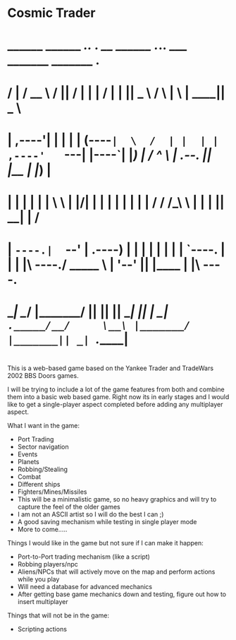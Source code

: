 # Cosmic Trader
#
#   ______   ______        _______..___  ___.  __    ______    .___________..______          ___       _______   _______ .______      
#  /      | /  __  \      /       ||   \/   | |  |  /      |   |           ||   _  \        /   \     |       \ |   ____||   _  \     
# |  ,----'|  |  |  |    |   (----`|  \  /  | |  | |  ,----'   `---|  |----`|  |_)  |      /  ^  \    |  .--.  ||  |__   |  |_)  |    
# |  |     |  |  |  |     \   \    |  |\/|  | |  | |  |            |  |     |      /      /  /_\  \   |  |  |  ||   __|  |      /     
# |  `----.|  `--'  | .----)   |   |  |  |  | |  | |  `----.       |  |     |  |\  \----./  _____  \  |  '--'  ||  |____ |  |\  \----.
#  \______| \______/  |_______/    |__|  |__| |__|  \______|       |__|     | _| `._____/__/     \__\ |_______/ |_______|| _| `._____|
#
#
#

This is a web-based game based on the Yankee Trader and TradeWars 2002 BBS Doors games.

I will be trying to include a lot of the game features from both and combine them into a basic 
web based game. Right now its in early stages and I would like to get a single-player aspect completed
before adding any multiplayer aspect.

What I want in the game:
- Port Trading
- Sector navigation
- Events
- Planets
- Robbing/Stealing
- Combat
- Different ships
- Fighters/Mines/Missiles
- This will be a minimalistic game, so no heavy graphics and will try to capture the feel of the older games
- I am not an ASCII artist so I will do the best I can ;)
- A good saving mechanism while testing in single player mode
- More to come.....

Things I would like in the game but not sure if I can make it happen:
- Port-to-Port trading mechanism (like a script)
- Robbing players/npc
- Aliens/NPCs that will actively move on the map and perform actions while you play
- Will need a database for advanced mechanics
- After getting base game mechanics down and testing, figure out how to insert multiplayer

Things that will not be in the game:
- Scripting actions
